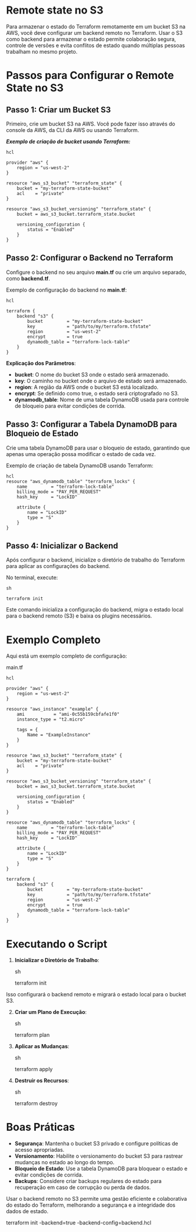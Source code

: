 # Remote state no S3

Para armazenar o estado do Terraform remotamente em um bucket S3 na AWS, você deve configurar um backend remoto no Terraform. Usar o S3 como backend para armazenar o estado permite colaboração segura, controle de versões e evita conflitos de estado quando múltiplas pessoas trabalham no mesmo projeto.

# Passos para Configurar o Remote State no S3

## Passo 1: Criar um Bucket S3

Primeiro, crie um bucket S3 na AWS. Você pode fazer isso através do console da AWS, da CLI da AWS ou usando Terraform.

***Exemplo de criação de bucket usando Terraform:***

    hcl

    provider "aws" {
        region = "us-west-2"
    }

    resource "aws_s3_bucket" "terraform_state" {
        bucket = "my-terraform-state-bucket"
        acl    = "private"
    }

    resource "aws_s3_bucket_versioning" "terraform_state" {
        bucket = aws_s3_bucket.terraform_state.bucket

        versioning_configuration {
            status = "Enabled"
        }
    }

## Passo 2: Configurar o Backend no Terraform

Configure o backend no seu arquivo **main.tf** ou crie um arquivo separado, como **backend.tf**.

Exemplo de configuração do backend no **main.tf**:

    hcl

    terraform {
        backend "s3" {
            bucket         = "my-terraform-state-bucket"
            key            = "path/to/my/terraform.tfstate"
            region         = "us-west-2"
            encrypt        = true
            dynamodb_table = "terraform-lock-table"
        }
    }

**Explicação dos Parâmetros**:

 - **bucket**: O nome do bucket S3 onde o estado será armazenado.
 - **key**: O caminho no bucket onde o arquivo de estado será armazenado.
 - **region**: A região da AWS onde o bucket S3 está localizado.
 - **encrypt**: Se definido como true, o estado será criptografado no S3.
 - **dynamodb_table**: Nome de uma tabela DynamoDB usada para controle de bloqueio para evitar condições de corrida.

## Passo 3: Configurar a Tabela DynamoDB para Bloqueio de Estado

Crie uma tabela DynamoDB para usar o bloqueio de estado, garantindo que apenas uma operação possa modificar o estado de cada vez.

Exemplo de criação de tabela DynamoDB usando Terraform:

    hcl
    resource "aws_dynamodb_table" "terraform_locks" {
        name         = "terraform-lock-table"
        billing_mode = "PAY_PER_REQUEST"
        hash_key     = "LockID"

        attribute {
            name = "LockID"
            type = "S"
        }
    }

## Passo 4: Inicializar o Backend

Após configurar o backend, inicialize o diretório de trabalho do Terraform para aplicar as configurações do backend.

No terminal, execute:

    sh

    terraform init

Este comando inicializa a configuração do backend, migra o estado local para o backend remoto (S3) e baixa os plugins necessários.

# Exemplo Completo

Aqui está um exemplo completo de configuração:

main.tf

	hcl

	provider "aws" {
		region = "us-west-2"
	}

	resource "aws_instance" "example" {
		ami           = "ami-0c55b159cbfafe1f0"
		instance_type = "t2.micro"

		tags = {
			Name = "ExampleInstance"
		}
	}

	resource "aws_s3_bucket" "terraform_state" {
		bucket = "my-terraform-state-bucket"
		acl    = "private"
	}

	resource "aws_s3_bucket_versioning" "terraform_state" {
		bucket = aws_s3_bucket.terraform_state.bucket

		versioning_configuration {
			status = "Enabled"
		}
	}

	resource "aws_dynamodb_table" "terraform_locks" {
		name         = "terraform-lock-table"
		billing_mode = "PAY_PER_REQUEST"
		hash_key     = "LockID"

		attribute {
			name = "LockID"
			type = "S"
		}
	}

	terraform {
		backend "s3" {
			bucket         = "my-terraform-state-bucket"
			key            = "path/to/my/terraform.tfstate"
			region         = "us-west-2"
			encrypt        = true
			dynamodb_table = "terraform-lock-table"
		}
	}

# Executando o Script

1. **Inicializar o Diretório de Trabalho**:

	sh

	terraform init

Isso configurará o backend remoto e migrará o estado local para o bucket S3.

2. **Criar um Plano de Execução**:

	sh

	terraform plan

3. **Aplicar as Mudanças**:

	sh

	terraform apply

4. **Destruir os Recursos**:

	sh

	terraform destroy

# Boas Práticas

 - **Segurança**: Mantenha o bucket S3 privado e configure políticas de acesso apropriadas.
 - **Versionamento**: Habilite o versionamento do bucket S3 para rastrear mudanças no estado ao longo do tempo.
 - **Bloqueio de Estado**: Use a tabela DynamoDB para bloquear o estado e evitar condições de corrida.
 - **Backups**: Considere criar backups regulares do estado para recuperação em caso de corrupção ou perda de dados.

Usar o backend remoto no S3 permite uma gestão eficiente e colaborativa do estado do Terraform, melhorando a segurança e a integridade dos dados de estado.


terraform init -backend=true -backend-config=backend.hcl